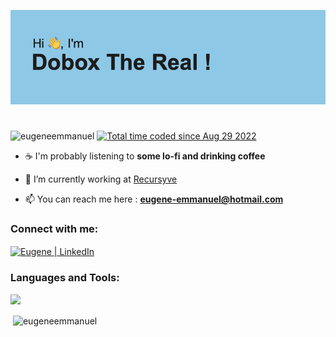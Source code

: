 ![](/header.png)

<h1></h1>

<p align="left"> 
<img src="https://komarev.com/ghpvc/?username=eugeneemmanuel&label=Profile%20views&color=0e75b6&style=flat" alt="eugeneemmanuel" /> 
<a href="https://wakatime.com/@9ec42c32-9beb-4995-bc45-2200ad9c42d5"><img src="https://wakatime.com/badge/user/9ec42c32-9beb-4995-bc45-2200ad9c42d5.svg" alt="Total time coded since Aug 29 2022" /></a>
</p>

- ☕️ I'm probably listening to **some lo-fi and drinking coffee**

- 🌱 I’m currently working at [Recursyve](https://recursyve.io)

- 📫 You can reach me here : **eugene-emmanuel@hotmail.com**

<h3 align="left">Connect with me:</h3>
<p align="left">
  <a href="https://www.linkedin.com/in/eugène-emmanuël-dubuc-bb03ba169/"><img align="center" src="https://raw.githubusercontent.com/yushi1007/yushi1007/main/images/linkedin.svg" alt="Eugene | LinkedIn" height="30" width="40"/></a>
</p>

<h3 align="left">Languages and Tools:</h3>
<p align="left">
    <a href="https://skillicons.dev">
      <img src="https://skillicons.dev/icons?i=html,css,sass,angular,bootstrap,js,ts,php,go,flutter,kotlin,mongodb,mysql,sqlite,postgres,c,cpp,cs,idea,androidstudio,neovim,vim,git,github,bash,docker,linux,raspberrypi,flutter&perline=15"></a>
</p>


<p>&nbsp;<img align="center" src="https://github-readme-stats-eugeneemmanuel.vercel.app/api?username=eugeneemmanuel&show_icons=true&theme=dracula&locale=en" alt="eugeneemmanuel" /></p>
